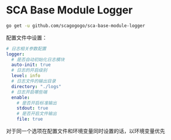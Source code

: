 # SCA Base Module Logger

```bash
go get -u github.com/scagogogo/sca-base-module-logger
```

配置文件中设置：

```yaml
# 日志相关参数配置
logger:
  # 是否自动初始化日志模块
  auto-init: true
  # 日志的开启级别
  level: info
  # 日志文件的输出目录
  directory: "./logs"
  # 日志开启哪些端
  enable:
    # 是否开启标准输出
    stdout: true
    # 是否开启文件输出
    file: true
```

对于同一个选项在配置文件和环境变量同时设置的话，以环境变量优先



